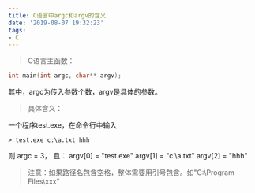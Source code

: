 ```yaml
---
title: C语言中argc和argv的含义
date: '2019-08-07 19:32:23'
tags:
- C
---
```


> C语言主函数：

~~~C
int main(int argc, char** argv);
~~~
其中，argc为传入参数个数，argv是具体的参数。

> 具体含义：

<!--more-->

一个程序test.exe，在命令行中输入
~~~shell
> test.exe c:\a.txt hhh
~~~
则 argc = 3， 且：
argv[0] = "test.exe"
argv[1] = "c:\a.txt"
argv[2] = "hhh"

> 注意：如果路径名包含空格，整体需要用引号包含。如"C:\Program Files\xxx"
